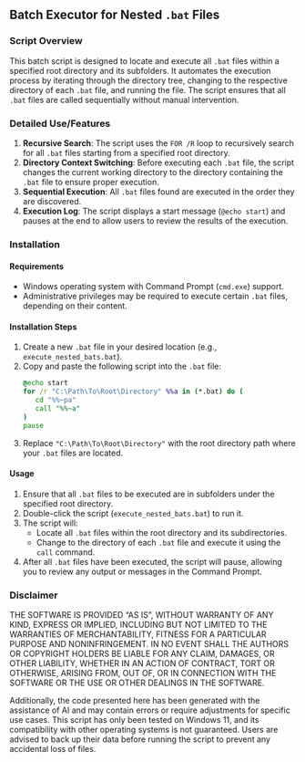 ## Batch Executor for Nested `.bat` Files

### Script Overview
This batch script is designed to locate and execute all `.bat` files within a specified root directory and its subfolders. It automates the execution process by iterating through the directory tree, changing to the respective directory of each `.bat` file, and running the file. The script ensures that all `.bat` files are called sequentially without manual intervention.

### Detailed Use/Features
1. **Recursive Search**: The script uses the `FOR /R` loop to recursively search for all `.bat` files starting from a specified root directory.
2. **Directory Context Switching**: Before executing each `.bat` file, the script changes the current working directory to the directory containing the `.bat` file to ensure proper execution.
3. **Sequential Execution**: All `.bat` files found are executed in the order they are discovered.
4. **Execution Log**: The script displays a start message (`@echo start`) and pauses at the end to allow users to review the results of the execution.

### Installation

#### Requirements
- Windows operating system with Command Prompt (`cmd.exe`) support.
- Administrative privileges may be required to execute certain `.bat` files, depending on their content.

#### Installation Steps
1. Create a new `.bat` file in your desired location (e.g., `execute_nested_bats.bat`).
2. Copy and paste the following script into the `.bat` file:
   ```bat
   @echo start
   for /r "C:\Path\To\Root\Directory" %%a in (*.bat) do (
      cd "%%~pa"
      call "%%~a"
   )
   pause
   ```
3. Replace `"C:\Path\To\Root\Directory"` with the root directory path where your `.bat` files are located.

#### Usage
1. Ensure that all `.bat` files to be executed are in subfolders under the specified root directory.
2. Double-click the script (`execute_nested_bats.bat`) to run it.
3. The script will:
   - Locate all `.bat` files within the root directory and its subdirectories.
   - Change to the directory of each `.bat` file and execute it using the `call` command.
4. After all `.bat` files have been executed, the script will pause, allowing you to review any output or messages in the Command Prompt.

### Disclaimer
THE SOFTWARE IS PROVIDED “AS IS”, WITHOUT WARRANTY OF ANY KIND, EXPRESS OR IMPLIED, INCLUDING BUT NOT LIMITED TO THE WARRANTIES OF MERCHANTABILITY, FITNESS FOR A PARTICULAR PURPOSE AND NONINFRINGEMENT. IN NO EVENT SHALL THE AUTHORS OR COPYRIGHT HOLDERS BE LIABLE FOR ANY CLAIM, DAMAGES, OR OTHER LIABILITY, WHETHER IN AN ACTION OF CONTRACT, TORT OR OTHERWISE, ARISING FROM, OUT OF, OR IN CONNECTION WITH THE SOFTWARE OR THE USE OR OTHER DEALINGS IN THE SOFTWARE.

Additionally, the code presented here has been generated with the assistance of AI and may contain errors or require adjustments for specific use cases. This script has only been tested on Windows 11, and its compatibility with other operating systems is not guaranteed. Users are advised to back up their data before running the script to prevent any accidental loss of files.